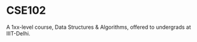 # CSE102
A 1xx-level course, Data Structures &amp; Algorithms, offered to undergrads at IIIT-Delhi.
